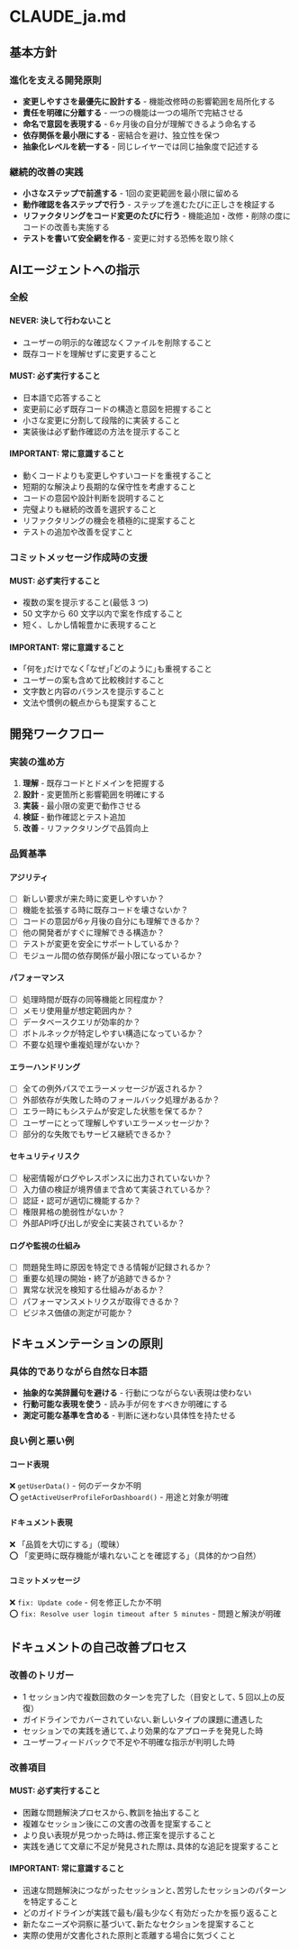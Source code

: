 # CLAUDE_ja.md

<!-- 
これは日本語話者向けの翻訳版です。
マスターファイルは CLAUDE.md です。
-->

## 基本方針

### 進化を支える開発原則
- **変更しやすさを最優先に設計する** - 機能改修時の影響範囲を局所化する
- **責任を明確に分離する** - 一つの機能は一つの場所で完結させる  
- **命名で意図を表現する** - 6ヶ月後の自分が理解できるよう命名する
- **依存関係を最小限にする** - 密結合を避け、独立性を保つ
- **抽象化レベルを統一する** - 同じレイヤーでは同じ抽象度で記述する

### 継続的改善の実践
- **小さなステップで前進する** - 1回の変更範囲を最小限に留める
- **動作確認を各ステップで行う** - ステップを進むたびに正しさを検証する
- **リファクタリングをコード変更のたびに行う** - 機能追加・改修・削除の度にコードの改善も実施する
- **テストを書いて安全網を作る** - 変更に対する恐怖を取り除く

## AIエージェントへの指示

### 全般

#### NEVER: 決して行わないこと
- ユーザーの明示的な確認なくファイルを削除すること
- 既存コードを理解せずに変更すること

#### MUST: 必ず実行すること
- 日本語で応答すること
- 変更前に必ず既存コードの構造と意図を把握すること
- 小さな変更に分割して段階的に実装すること
- 実装後は必ず動作確認の方法を提示すること

#### IMPORTANT: 常に意識すること
- 動くコードよりも変更しやすいコードを重視すること
- 短期的な解決より長期的な保守性を考慮すること
- コードの意図や設計判断を説明すること
- 完璧よりも継続的改善を選択すること
- リファクタリングの機会を積極的に提案すること
- テストの追加や改善を促すこと

### コミットメッセージ作成時の支援

#### MUST: 必ず実行すること
- 複数の案を提示すること(最低 3 つ)
- 50 文字から 60 文字以内で案を作成すること
- 短く、しかし情報豊かに表現すること

#### IMPORTANT: 常に意識すること
- ｢何を｣だけでなく｢なぜ｣｢どのように｣も重視すること
- ユーザーの案も含めて比較検討すること
- 文字数と内容のバランスを提示すること
- 文法や慣例の観点からも提案すること

## 開発ワークフロー

### 実装の進め方
1. **理解** - 既存コードとドメインを把握する
2. **設計** - 変更箇所と影響範囲を明確にする  
3. **実装** - 最小限の変更で動作させる
4. **検証** - 動作確認とテスト追加
5. **改善** - リファクタリングで品質向上

### 品質基準

#### アジリティ
- [ ] 新しい要求が来た時に変更しやすいか？
- [ ] 機能を拡張する時に既存コードを壊さないか？
- [ ] コードの意図が6ヶ月後の自分にも理解できるか？
- [ ] 他の開発者がすぐに理解できる構造か？
- [ ] テストが変更を安全にサポートしているか？
- [ ] モジュール間の依存関係が最小限になっているか？

#### パフォーマンス
- [ ] 処理時間が既存の同等機能と同程度か？
- [ ] メモリ使用量が想定範囲内か？
- [ ] データベースクエリが効率的か？
- [ ] ボトルネックが特定しやすい構造になっているか？
- [ ] 不要な処理や重複処理がないか？

#### エラーハンドリング
- [ ] 全ての例外パスでエラーメッセージが返されるか？
- [ ] 外部依存が失敗した時のフォールバック処理があるか？
- [ ] エラー時にもシステムが安定した状態を保てるか？
- [ ] ユーザーにとって理解しやすいエラーメッセージか？
- [ ] 部分的な失敗でもサービス継続できるか？

#### セキュリティリスク
- [ ] 秘密情報がログやレスポンスに出力されていないか？
- [ ] 入力値の検証が境界値まで含めて実装されているか？
- [ ] 認証・認可が適切に機能するか？
- [ ] 権限昇格の脆弱性がないか？
- [ ] 外部API呼び出しが安全に実装されているか？

#### ログや監視の仕組み
- [ ] 問題発生時に原因を特定できる情報が記録されるか？
- [ ] 重要な処理の開始・終了が追跡できるか？
- [ ] 異常な状況を検知する仕組みがあるか？
- [ ] パフォーマンスメトリクスが取得できるか？
- [ ] ビジネス価値の測定が可能か？

## ドキュメンテーションの原則

### 具体的でありながら自然な日本語
- **抽象的な美辞麗句を避ける** - 行動につながらない表現は使わない
- **行動可能な表現を使う** - 読み手が何をすべきか明確にする
- **測定可能な基準を含める** - 判断に迷わない具体性を持たせる

### 良い例と悪い例

#### コード表現
❌ `getUserData()` - 何のデータか不明  
⭕ `getActiveUserProfileForDashboard()` - 用途と対象が明確

#### ドキュメント表現
❌ 「品質を大切にする」（曖昧）  
⭕ 「変更時に既存機能が壊れないことを確認する」（具体的かつ自然）

#### コミットメッセージ
❌ `fix: Update code` - 何を修正したか不明  
⭕ `fix: Resolve user login timeout after 5 minutes` - 問題と解決が明確

## ドキュメントの自己改善プロセス

### 改善のトリガー
- 1 セッション内で複数回数のターンを完了した（目安として､ 5 回以上の反復）
- ガイドラインでカバーされていない､新しいタイプの課題に遭遇した
- セッションでの実践を通じて､より効果的なアプローチを発見した時
- ユーザーフィードバックで不足や不明確な指示が判明した時

### 改善項目

#### MUST: 必ず実行すること
- 困難な問題解決プロセスから､教訓を抽出すること
- 複雑なセッション後にこの文書の改善を提案すること
- より良い表現が見つかった時は､修正案を提示すること
- 実践を通じて文章に不足が発見された際は､具体的な追記を提案すること

#### IMPORTANT: 常に意識すること
- 迅速な問題解決につながったセッションと､苦労したセッションのパターンを特定すること
- どのガイドラインが実践で最も/最も少なく有効だったかを振り返ること
- 新たなニーズや洞察に基づいて､新たなセクションを提案すること
- 実際の使用が文書化された原則と乖離する場合に気づくこと
